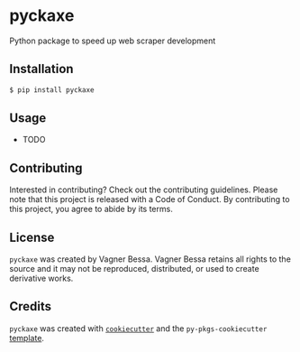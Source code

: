# pyckaxe

Python package to speed up web scraper development

## Installation

```bash
$ pip install pyckaxe
```

## Usage

- TODO

## Contributing

Interested in contributing? Check out the contributing guidelines. Please note that this project is released with a Code of Conduct. By contributing to this project, you agree to abide by its terms.

## License

`pyckaxe` was created by Vagner Bessa. Vagner Bessa retains all rights to the source and it may not be reproduced, distributed, or used to create derivative works.

## Credits

`pyckaxe` was created with [`cookiecutter`](https://cookiecutter.readthedocs.io/en/latest/) and the `py-pkgs-cookiecutter` [template](https://github.com/py-pkgs/py-pkgs-cookiecutter).
